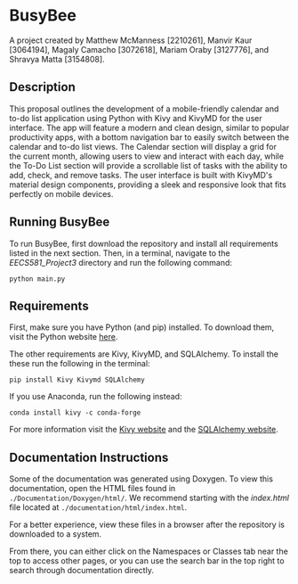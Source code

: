 # BusyBee
A project created by Matthew McManness [2210261], Manvir Kaur [3064194], Magaly Camacho [3072618], Mariam Oraby [3127776], and Shravya Matta [3154808].

## Description
This proposal outlines the development of a mobile-friendly calendar and to-do list application using Python with Kivy and KivyMD for the user interface. The app will feature a modern and clean design, similar to popular productivity apps, with a bottom navigation bar to easily switch between the calendar and to-do list views. The Calendar section will display a grid for the current month, allowing users to view and interact with each day, while the To-Do List section will provide a scrollable list of tasks with the ability to add, check, and remove tasks. The user interface is built with KivyMD's material design components, providing a sleek and responsive look that fits perfectly on mobile devices.

## Running BusyBee 
To run BusyBee, first download the repository and install all requirements listed in the next section. Then, in a terminal, navigate to the *EECS581_Project3* directory and run the following command:
```
python main.py
```

## Requirements
First, make sure you have Python (and pip) installed. To download them, visit the Python website [here](https://www.python.org/downloads/).

The other requirements are Kivy, KivyMD, and SQLAlchemy. To install the these run the following in the terminal:
```
pip install Kivy Kivymd SQLAlchemy
```

If you use Anaconda, run the following instead:
```
conda install kivy -c conda-forge
```

For more information visit the [Kivy website](https://kivy.org/doc/stable/gettingstarted/installation.html#kivy-wheel-install) and the [SQLAlchemy website](https://www.sqlalchemy.org/download.html).

## Documentation Instructions
Some of the documentation was generated using Doxygen. To view this documentation, open the HTML files found in `./Documentation/Doxygen/html/`. We recommend starting with the *index.html* file located at `./documentation/html/index.html`.

For a better experience, view these files in a browser after the repository is downloaded to a system.

From there, you can either click on the Namespaces or Classes tab near the top to access other pages, or you can use the search bar in the top right to search through documentation directly.
